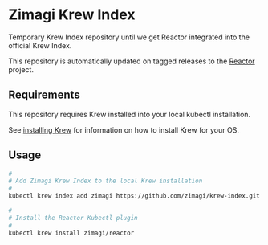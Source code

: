# Zimagi Krew Index

Temporary Krew Index repository until we get Reactor integrated into the official Krew Index.

This repository is automatically updated on tagged releases to the [Reactor](https://github.com/zimagi/reactor) project.

## Requirements

This repository requires Krew installed into your local kubectl installation.

See [installing Krew](https://krew.sigs.k8s.io/docs/user-guide/setup/install/) for information on how to install Krew for your OS.

## Usage

```bash
#
# Add Zimagi Krew Index to the local Krew installation
#
kubectl krew index add zimagi https://github.com/zimagi/krew-index.git

#
# Install the Reactor Kubectl plugin
#
kubectl krew install zimagi/reactor
```